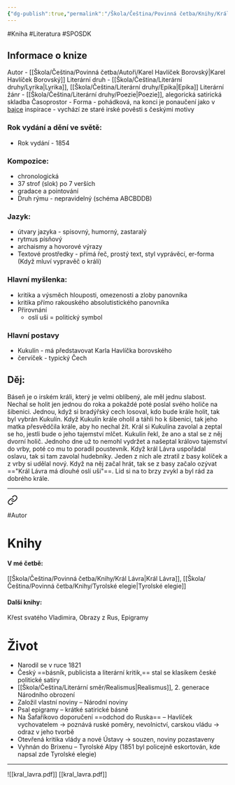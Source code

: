 ```yaml
---
{"dg-publish":true,"permalink":"/Škola/Čeština/Povinná četba/Knihy/Král Lávra/"}
---
```


#Kniha #Literatura #SPOSDK
## Informace o knize
Autor - [[Škola/Čeština/Povinná četba/Autoři/Karel Havlíček Borovský\|Karel Havlíček Borovský]]
Literární druh - [[Škola/Čeština/Literární druhy/Lyrika\|Lyrika]], [[Škola/Čeština/Literární druhy/Epika\|Epika]]
Literární žánr -  [[Škola/Čeština/Literární druhy/Poezie\|Poezie]], alegorická satirická skladba
Časoprostor - 
Forma - pohádková, na konci je ponaučení jako v [bajce](Bajka.md)
inspirace - vychází ze staré irské pověsti s českými motivy
### Rok vydání a dění ve světě:
- Rok vydání - 1854
### Kompozice: 
- chronologická
- 37 strof (slok) po 7 verších
- gradace a pointování
- Druh rýmu - nepravidelný (schéma ABCBDDB)
### Jazyk:
- útvary jazyka - spisovný, humorný, zastaralý
- rytmus písňový
- archaismy a hovorové výrazy
- Textové prostředky - přímá řeč, prostý text, styl vyprávěcí, er-forma (Když mluví vypravěč o králi)
### Hlavní myšlenka:
- kritika a výsměch hlouposti, omezenosti a zloby panovníka
- kritika přímo rakouského absolutistického panovníka
- Přirovnání
	- oslí uši = politický symbol
### Hlavní postavy
- Kukulín - má představovat Karla Havlíčka borovského 
- červíček - typický Čech
## Děj:
Báseň je o irském králi, který je velmi oblíbený, ale měl jednu slabost. Nechal se holit jen jednou do roka a pokaždé poté poslal svého holiče na šibenici. Jednou, když si bradýřský cech losoval, kdo bude krále holit, tak byl vybrán Kukulín. Když Kukulín krále oholil a táhli ho k  šibenici, tak jeho matka přesvědčila krále, aby ho nechal žít. Král si Kukulína zavolal a zeptal se ho, jestli bude o jeho tajemství mlčet. Kukulín řekl, že ano a stal se z něj dvorní holič. Jednoho dne už to nemohl vydržet a našeptal královo tajemství do vrby, poté co mu to poradil poustevník. Když král Lávra uspořádal oslavu, tak si tam zavolal hudebníky. Jeden z nich ale ztratil z basy kolíček a z vrby si udělal nový. Když na něj začal hrát, tak se z basy začalo ozývat =="Král Lávra má dlouhé oslí uši"==. Lid si na to brzy zvykl a byl rád za dobrého krále.

___

<div class="transclusion internal-embed is-loaded"><a class="markdown-embed-link" href="/skola/cestina/povinna-cetba/autori/karel-havlicek-borovsky/" aria-label="Open link"><svg xmlns="http://www.w3.org/2000/svg" width="24" height="24" viewBox="0 0 24 24" fill="none" stroke="currentColor" stroke-width="2" stroke-linecap="round" stroke-linejoin="round" class="svg-icon lucide-link"><path d="M10 13a5 5 0 0 0 7.54.54l3-3a5 5 0 0 0-7.07-7.07l-1.72 1.71"></path><path d="M14 11a5 5 0 0 0-7.54-.54l-3 3a5 5 0 0 0 7.07 7.07l1.71-1.71"></path></svg></a><div class="markdown-embed">




#Autor 
# Knihy
#### V mé četbě:
[[Škola/Čeština/Povinná četba/Knihy/Král Lávra\|Král Lávra]], [[Škola/Čeština/Povinná četba/Knihy/Tyrolské elegie\|Tyrolské elegie]]
#### Další knihy:
Křest svatého Vladimira, Obrazy z Rus, Epigramy
# Život
- Narodil se v ruce 1821
- Český ==básník, publicista a literární kritik,== stal se klasikem české politické satiry
- [[Škola/Čeština/Literární směr/Realismus\|Realismus]], 2. generace Národního obrození
- Založil vlastní noviny – Národní noviny
- Psal epigramy – krátké satirické básně
- Na Šafaříkovo doporučení ==odchod do Ruska== – Havlíček vychovatelem -> poznává ruské poměry, nevolnictví, carskou vládu -> odraz v jeho tvorbě
- Otevřená kritika vlády a nové Ústavy -> souzen, noviny pozastaveny
- Vyhnán do Brixenu – Tyrolské Alpy (1851 byl policejně eskortován, kde napsal zde Tyrolské elegie)


</div></div>


___
![[kral_lavra.pdf]] [[kral_lavra.pdf]]